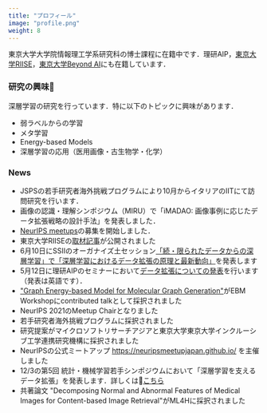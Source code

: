 ```yaml
---
title: "プロフィール"
image: "profile.png"
weight: 8
---
```


東京大学大学院情報理工学系研究科の博士課程に在籍中です．理研AIP，[東京大学RIISE](riise.u-tokyo.ac.jp/)，[東京大学Beyond AI](https://beyondai.jp/)にも在籍しています．

### 研究の興味

深層学習の研究を行っています．特に以下のトピックに興味があります．

* 弱ラベルからの学習
* メタ学習
* Energy-based Models
* 深層学習の応用（医用画像・古生物学・化学）

### News

* JSPSの若手研究者海外挑戦プログラムにより10月からイタリアのIITにて訪問研究を行います．
* 画像の認識・理解シンポジウム（MIRU）で「iMADAO: 画像事例に応じたデータ拡張戦略の設計手法」を発表しました．
* [NeurIPS meetups](https://neurips.cc/Conferences/2021/CallForMeetups)の募集を開始しました．
* 東京大学RIISEの[取材記事](https://www.riise.u-tokyo.ac.jp/news-vxe-interview-hataya/)が公開されました
* 6月10日にSSIIのオーガナイズ土セッション[「続・限られたデータからの深層学習」で「深層学習におけるデータ拡張の原理と最新動向」](https://confit.atlas.jp/guide/event/ssii2021/subject/OS2-03/category?cryptoId=)を発表します
* 5月12日に理研AIPのセミナーにおいて[データ拡張についての発表](https://c5dc59ed978213830355fc8978.doorkeeper.jp/events/115877)を行います（発表は英語です）．
* ["Graph Energy-based Model for Molecular Graph Generation"](https://openreview.net/forum?id=I2AD-xWJ2-J)がEBM Workshopにcontributed talkとして採択されました
* NeurIPS 2021のMeetup Chairとなりました
* 若手研究者海外挑戦プログラムに採択されました
* 研究提案がマイクロソフトリサーチアジアと東京大学東京大学インクルーシブ工学連携研究機構に採択されました
* NeurIPSの公式ミートアップ https://neuripsmeetupjapan.github.io/ を主催しました
* 12/3の第5回 統計・機械学習若手シンポジウムにおいて「深層学習を支えるデータ拡張」を発表します．詳しくは[こちら](https://sites.google.com/view/statsmlsymposium20/)
* 共著論文 "Decomposing Normal and Abnormal Features of Medical Images for Content-based Image Retrieval"がML4Hに採択されました